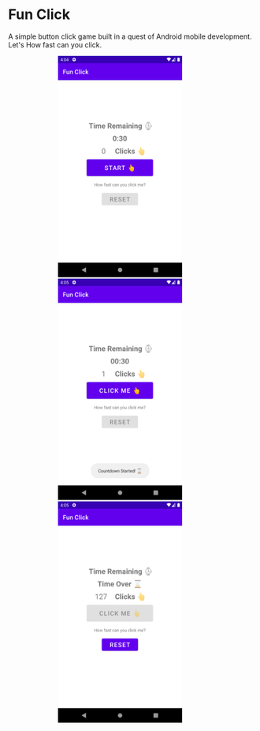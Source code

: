 # Fun Click

A simple button click game built in a quest of Android mobile development.
Let's How fast can you click.

<img src="./documents/Normal.png" alt="Normal Image" style="width:50%; margin-left:20%"/>

<img src="./documents/CountDownStart.png" alt="Count Down Started" style="width:50%; margin-left:20%"/>

<img src="./documents/TimeOver.png" alt="Time Over" style="width:50%; margin-left:20%"/>
